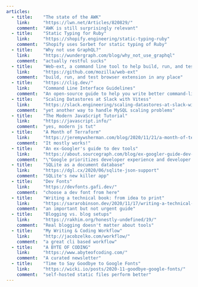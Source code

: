 ```yaml
---
articles:
  - title:    "The state of the AWK"
    link:     "https://lwn.net/Articles/820829/"
    comment:  "AWK is still surprisingly relevant"
  - title:    "Static Typing for Ruby"
    link:     "https://shopify.engineering/static-typing-ruby"
    comment:  "Shopify uses Sorbet for static typing of Ruby"
  - title:    "Why not use GraphQL?"
    link:     "https://wundergraph.com/blog/why_not_use_graphql"
    comment:  "actually restful sucks"
  - title:    "Web-ext, a command line tool to help build, run, and test WebExtensions"
    link:     "https://github.com/mozilla/web-ext"
    comment:  "build, run, and test browser extension in any place"
  - title:    "https://clig.dev/"
    link:     "Command Line Interface Guidelines"
    comment:  "An open-source guide to help you write better command-line programs, taking traditional UNIX principles and updating them for the modern day."
  - title:    "Scaling Datastores at Slack with Vitess"
    link:     "https://slack.engineering/scaling-datastores-at-slack-with-vitess/"
    comment:  "yet another way to handle MySQL scaling problems"
  - title:    "The Modern JavaScript Tutorial"
    link:     "https://javascript.info/"
    comment:  "yes, modern js tut"
  - title:    "A Month of Terraform"
    link:     "https://jeremywsherman.com/blog/2020/11/21/a-month-of-terraform/"
    comment:  "It mostly works!"
  - title:    "An ex-Googler's guide to dev tools"
    link:     "https://about.sourcegraph.com/blog/ex-googler-guide-dev-tools/"
    comment:  "\"Google prioritizes developer experience and developer tools in a way unlike most other companies. Googlers and ex-Googlers have the benefit of firsthand experience of using first-class dev tools that add a huge amount of leverage to their natural talents and abilities.\""
  - title:    "SQLite as a document database"
    link:     "https://dgl.cx/2020/06/sqlite-json-support"
    comment:  "SQLite's new killer app"
  - title:    "Dev Fonts"
    link:     "https://devfonts.gafi.dev/"
    comment:  "choose a dev font from here"
  - title:    "Writing a technical book: from idea to print"
    link:     "https://sararobinson.dev/2020/11/17/writing-a-technical-book.html"
    comment:  "an important but not urgent guide"
  - title:    "Blogging vs. blog setups"
    link:     "https://rakhim.org/honestly-undefined/19/"
    comment:  "Real blogging doesn't matter about tools"
  - title:    "My Writing & Coding Workflow"
    link:     "http://jacobzelko.com/workflow/"
    comment:  "a great cli based workflow"
  - title:    "A BYTE OF CODING"
    link:     "https://www.abyteofcoding.com/"
    comment:  "A curated newsletter"
  - title:    "Time to Say Goodbye to Google Fonts"
    link:     "https://wicki.io/posts/2020-11-goodbye-google-fonts/"
    comment:  "self-hosted static files perform better"
---
```

